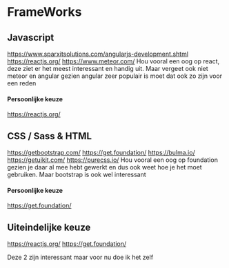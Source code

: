 # FrameWorks

## Javascript
https://www.sparxitsolutions.com/angularjs-development.shtml
https://reactjs.org/
https://www.meteor.com/
Hou vooral een oog op react, deze ziet er het meest interessant en handig uit. Maar vergeet ook niet meteor en angular gezien angular zeer populair is moet dat ook zo zijn voor een reden

#### Persoonlijke keuze
https://reactjs.org/



## CSS / Sass & HTML
https://getbootstrap.com/
https://get.foundation/
https://bulma.io/
https://getuikit.com/
https://purecss.io/
Hou vooral een oog op foundation gezien je daar al mee hebt gewerkt en dus ook weet hoe je het moet gebruiken. Maar bootstrap is ook wel interessant

#### Persoonlijke keuze
https://get.foundation/


## Uiteindelijke keuze
https://reactjs.org/
https://get.foundation/

Deze 2 zijn interessant maar voor nu doe ik het zelf


